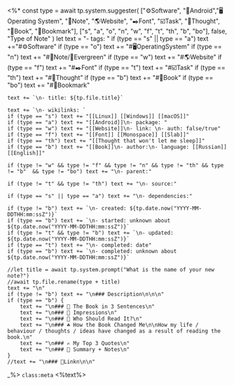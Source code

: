 <%*
	const type = await tp.system.suggester(
		["⚙️Software", "📱Android","🖥️Operating System", "📝️Note", "🌎Website", "✒️Font", "☑️Task", "💭Thought", "📘Book", "🔖Bookmark"], 
		["s", "a", "o", "n", "w", "f", "t", "th", "b", "bo"], false, "Type of Note"
	)
	let text = "- tags: "
	if (type == "s" || type == "a") text +="#⚙️Software"
	if (type == "o") text += "#🖥️OperatingSystem"
	if (type == "n") text += "#📝️Note/🌲️Evergreen"
	if (type == "w") text += "#🌎Website"
	if (type == "f") text += "#✒️Font"
	if (type == "t") text += "#☑️Task"
	if (type == "th") text += "#💭Thought"
	if (type == "b") text += "#📘Book"
	if (type == "bo") text += "#🔖Bookmark"

	text += `\n- title: ${tp.file.title}`

	text += `\n- wikilinks: `
	if (type == "s") text += "[[Linux]] [[Windows]] [[macOS]]"
	if (type == "a") text += "[[Android]]\n- package: "
	if (type == "w") text += "[[Website]]\n- link: \n- auth: false/true"
	if (type == "f") text += "[[Font]] [[Monospace]] [[Slab]]"
	if (type == "th") text += "[[Thought that won't let me sleep]]"
	if (type == "b") text += "[[Book]]\n- author:\n- language: [[Russian]] [[English]]"
	
	if (type != "w" && type != "f" && type != "n" && type != "th" && type != "b"  && type != "bo") text += "\n- parent:"
	
	if (type != "t" && type != "th") text += "\n- source:"
	
	if (type == "s" || type == "a") text += "\n- dependencies:"
	
	if (type != "b") text += `\n- created: ${tp.date.now("YYYY-MM-DDTHH:mm:ssZ")}`
	if (type == "b") text += `\n- started: unknown about ${tp.date.now("YYYY-MM-DDTHH:mm:ssZ")}`
	if (type != "t" && type != "b") text += `\n- updated: ${tp.date.now("YYYY-MM-DDTHH:mm:ssZ")}`
	if (type == "t") text += "\n- completed: date"
	if (type == "b") text += `\n- completed: unknown about ${tp.date.now("YYYY-MM-DDTHH:mm:ssZ")}`
	
	//let title = await tp.system.prompt("What is the name of your new note?")
	//await tp.file.rename(type + title)
	text += "\n"
	if (type != "b") text += "\n### Description\n\n\n"
	if (type == "b") {
		text += "\n### 🚀 The Book in 3 Sentences\n"
		text += "\n### 🎨 Impressions\n"
		text += "\n### 📖 Who Should Read It?\n"
		text += "\n### ☘️ How the Book Changed Me\n\nHow my life / behaviour / thoughts / ideas have changed as a result of reading the book.\n"
		text += "\n### ✍️ My Top 3 Quotes\n"
		text += "\n### 📒 Summary + Notes\n"
	}
	//text += "\n### 🔗Linkn\n\n"
_%>
`class:meta`
<%text%>